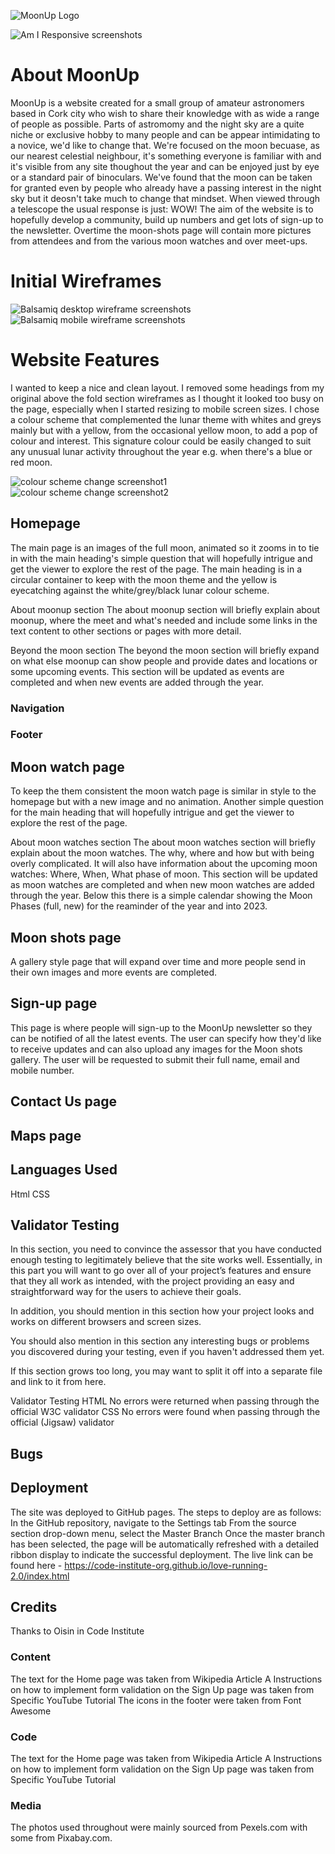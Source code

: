 ![MoonUp Logo](readme-images/moonup-logo.png)

![Am I Responsive screenshots](readme-images/am-i-responnsive-screenshot.png)

# About MoonUp

MoonUp is a website created for a small group of amateur astronomers based in Cork city who wish to share their knowledge with as wide a range of people as possible. 
Parts of astromomy and the night sky are a quite niche or exclusive hobby to many people and can be appear intimidating to a novice, we'd like to change that.
We're focused on the moon becuase, as our nearest celestial neighbour, it's something everyone is familiar with and it's visible from any site thoughout the year
and can be enjoyed just by eye or a standard pair of binoculars. We've found that the moon can be taken for granted even by people who already have a passing interest in the
night sky but it deosn't take much to change that mindset. When viewed through a telescope the usual response is just: WOW! The aim of the website is to hopefully develop
a community, build up numbers and get lots of sign-up to the newsletter. Overtime the moon-shots page will contain more pictures from attendees and from the various moon watches
and over meet-ups.

# Initial Wireframes
![Balsamiq desktop wireframe screenshots](readme-images/desktop-wireframe.png)
![Balsamiq mobile wireframe screenshots](readme-images/mobile-wireframe.png)

# Website Features
I wanted to keep a nice and clean layout. I removed some headings from my original above the fold section wireframes as I thought it looked too busy on the page, especially when I started resizing to mobile screen sizes. I chose a colour scheme that complemented the lunar theme with whites and greys mainly but with a yellow, from the occasional yellow moon, to add a pop of colour and interest. This signature colour could be easily changed to suit any unusual lunar activity throughout the year e.g. when there's a blue or red moon.

![colour scheme change screenshot1](readme-images/blue-moon-example.png)
![colour scheme change screenshot2](readme-images/blood-moon-example.png)

## Homepage

The main page is an images of the full moon, animated so it zooms in to tie in with the main heading's simple question that will hopefully intrigue and get the viewer to explore the rest of the page.
The main heading is in a circular container to keep with the moon theme and the yellow is eyecatching against the white/grey/black lunar colour scheme.

About moonup section 
The about moonup section will briefly explain about moonup, where the meet and what's needed and include some links in the text content to other sections or pages with more detail.

Beyond the moon section 
The beyond the moon section will briefly expand on what else moonup can show people and provide dates and locations or some upcoming events.
This section will be updated as events are completed and when new events are added through the year. 


### Navigation
### Footer
## Moon watch page

To keep the them consistent the moon watch page is similar in style to the homepage but with a new image and no animation. Another simple question for the main heading that will hopefully intrigue and get the viewer to explore the rest of the page.

About moon watches section 
The about moon watches section will briefly explain about the moon watches. The why, where and how but with being overly complicated. It will also have information about the upcoming moon watches: Where, When, What phase of moon. This section will be updated as moon watches are completed and when new moon watches are added through the year. Below this there is a simple calendar showing the Moon Phases (full, new)
for the reaminder of the year and into 2023.


## Moon shots page

A gallery style page that will expand over time and more people send in their own images and more events are completed. 


## Sign-up page

This page is where people will sign-up to the MoonUp newsletter so they can be notified of all the latest events. The user can specify how they'd like to receive updates and can also upload any images for the 
Moon shots gallery. The user will be requested to submit their full name, email and mobile number.


## Contact Us page


## Maps page





## Languages Used
Html
CSS

## Validator Testing

In this section, you need to convince the assessor that you have conducted enough testing to legitimately believe that the site works well. Essentially, in this part you will want to go over all of your project’s features and ensure that they all work as intended, with the project providing an easy and straightforward way for the users to achieve their goals.

In addition, you should mention in this section how your project looks and works on different browsers and screen sizes.

You should also mention in this section any interesting bugs or problems you discovered during your testing, even if you haven't addressed them yet.

If this section grows too long, you may want to split it off into a separate file and link to it from here.

Validator Testing
HTML
No errors were returned when passing through the official W3C validator
CSS
No errors were found when passing through the official (Jigsaw) validator

## Bugs

## Deployment

The site was deployed to GitHub pages. The steps to deploy are as follows:
In the GitHub repository, navigate to the Settings tab
From the source section drop-down menu, select the Master Branch
Once the master branch has been selected, the page will be automatically refreshed with a detailed ribbon display to indicate the successful deployment.
The live link can be found here - https://code-institute-org.github.io/love-running-2.0/index.html

## Credits

Thanks to Oisin in Code Institute

### Content

The text for the Home page was taken from Wikipedia Article A
Instructions on how to implement form validation on the Sign Up page was taken from Specific YouTube Tutorial
The icons in the footer were taken from Font Awesome

### Code

The text for the Home page was taken from Wikipedia Article A
Instructions on how to implement form validation on the Sign Up page was taken from Specific YouTube Tutorial

### Media

The photos used throughout were mainly sourced from Pexels.com with some from Pixabay.com.


